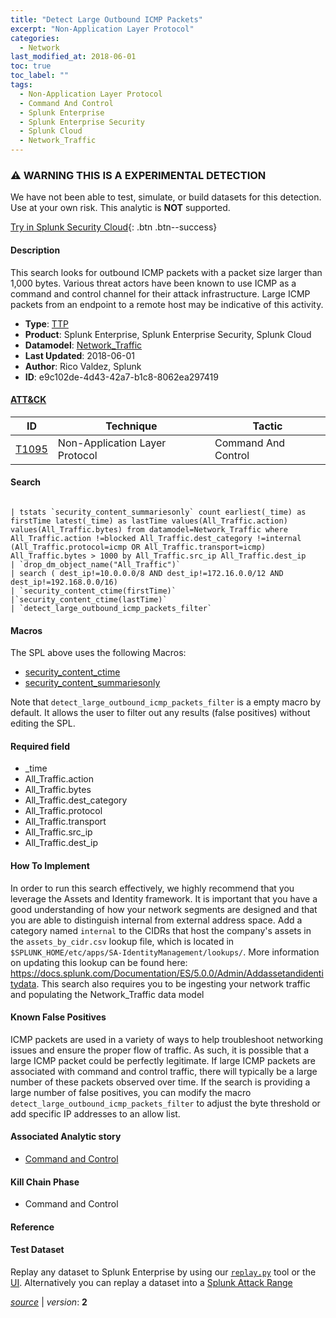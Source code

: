 ```yaml
---
title: "Detect Large Outbound ICMP Packets"
excerpt: "Non-Application Layer Protocol"
categories:
  - Network
last_modified_at: 2018-06-01
toc: true
toc_label: ""
tags:
  - Non-Application Layer Protocol
  - Command And Control
  - Splunk Enterprise
  - Splunk Enterprise Security
  - Splunk Cloud
  - Network_Traffic
---
```


### ⚠️ WARNING THIS IS A EXPERIMENTAL DETECTION
We have not been able to test, simulate, or build datasets for this detection. Use at your own risk. This analytic is **NOT** supported.


[Try in Splunk Security Cloud](https://www.splunk.com/en_us/cyber-security.html){: .btn .btn--success}

#### Description

This search looks for outbound ICMP packets with a packet size larger than 1,000 bytes. Various threat actors have been known to use ICMP as a command and control channel for their attack infrastructure. Large ICMP packets from an endpoint to a remote host may be indicative of this activity.

- **Type**: [TTP](https://github.com/splunk/security_content/wiki/Detection-Analytic-Types)
- **Product**: Splunk Enterprise, Splunk Enterprise Security, Splunk Cloud
- **Datamodel**: [Network_Traffic](https://docs.splunk.com/Documentation/CIM/latest/User/NetworkTraffic)
- **Last Updated**: 2018-06-01
- **Author**: Rico Valdez, Splunk
- **ID**: e9c102de-4d43-42a7-b1c8-8062ea297419


#### [ATT&CK](https://attack.mitre.org/)

| ID             | Technique        |  Tactic             |
| -------------- | ---------------- |-------------------- |
| [T1095](https://attack.mitre.org/techniques/T1095/) | Non-Application Layer Protocol | Command And Control |

#### Search

```

| tstats `security_content_summariesonly` count earliest(_time) as firstTime latest(_time) as lastTime values(All_Traffic.action) values(All_Traffic.bytes) from datamodel=Network_Traffic where All_Traffic.action !=blocked All_Traffic.dest_category !=internal (All_Traffic.protocol=icmp OR All_Traffic.transport=icmp) All_Traffic.bytes > 1000 by All_Traffic.src_ip All_Traffic.dest_ip 
| `drop_dm_object_name("All_Traffic")` 
| search ( dest_ip!=10.0.0.0/8 AND dest_ip!=172.16.0.0/12 AND dest_ip!=192.168.0.0/16) 
| `security_content_ctime(firstTime)`
|`security_content_ctime(lastTime)` 
| `detect_large_outbound_icmp_packets_filter`
```

#### Macros
The SPL above uses the following Macros:
* [security_content_ctime](https://github.com/splunk/security_content/blob/develop/macros/security_content_ctime.yml)
* [security_content_summariesonly](https://github.com/splunk/security_content/blob/develop/macros/security_content_summariesonly.yml)

Note that `detect_large_outbound_icmp_packets_filter` is a empty macro by default. It allows the user to filter out any results (false positives) without editing the SPL.

#### Required field
* _time
* All_Traffic.action
* All_Traffic.bytes
* All_Traffic.dest_category
* All_Traffic.protocol
* All_Traffic.transport
* All_Traffic.src_ip
* All_Traffic.dest_ip


#### How To Implement
In order to run this search effectively, we highly recommend that you leverage the Assets and Identity framework. It is important that you have a good understanding of how your network segments are designed and that you are able to distinguish internal from external address space. Add a category named `internal` to the CIDRs that host the company&#39;s assets in the `assets_by_cidr.csv` lookup file, which is located in `$SPLUNK_HOME/etc/apps/SA-IdentityManagement/lookups/`. More information on updating this lookup can be found here: https://docs.splunk.com/Documentation/ES/5.0.0/Admin/Addassetandidentitydata. This search also requires you to be ingesting your network traffic and populating the Network_Traffic data model

#### Known False Positives
ICMP packets are used in a variety of ways to help troubleshoot networking issues and ensure the proper flow of traffic. As such, it is possible that a large ICMP packet could be perfectly legitimate. If large ICMP packets are associated with command and control traffic, there will typically be a large number of these packets observed over time. If the search is providing a large number of false positives, you can modify the macro `detect_large_outbound_icmp_packets_filter` to adjust the byte threshold or add specific IP addresses to an allow list.

#### Associated Analytic story
* [Command and Control](/stories/command_and_control)


#### Kill Chain Phase
* Command and Control






#### Reference


#### Test Dataset
Replay any dataset to Splunk Enterprise by using our [`replay.py`](https://github.com/splunk/attack_data#using-replaypy) tool or the [UI](https://github.com/splunk/attack_data#using-ui).
Alternatively you can replay a dataset into a [Splunk Attack Range](https://github.com/splunk/attack_range#replay-dumps-into-attack-range-splunk-server)




[*source*](https://github.com/splunk/security_content/tree/develop/detections/experimental/network/detect_large_outbound_icmp_packets.yml) \| *version*: **2**